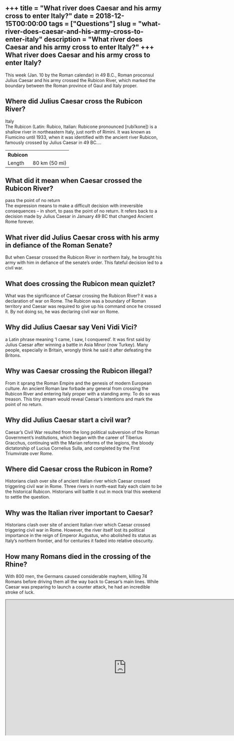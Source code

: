 +++
title = "What river does Caesar and his army cross to enter Italy?"
date = 2018-12-15T00:00:00
tags = ["Questions"]
slug = "what-river-does-caesar-and-his-army-cross-to-enter-italy"
description = "What river does Caesar and his army cross to enter Italy?"
+++
What river does Caesar and his army cross to enter Italy?
---------------------------------------------------------

This week (Jan. 10 by the Roman calendar) in 49 B.C., Roman proconsul Julius Caesar and his army crossed the Rubicon River, which marked the boundary between the Roman province of Gaul and Italy proper.

Where did Julius Caesar cross the Rubicon River?
------------------------------------------------

Italy  
The Rubicon (Latin: Rubico, Italian: Rubicone pronounced \[rubiˈkone\]) is a shallow river in northeastern Italy, just north of Rimini. It was known as Fiumicino until 1933, when it was identified with the ancient river Rubicon, famously crossed by Julius Caesar in 49 BC….

<table><tr><th>Rubicon</th></tr><tr><td>Length</td><td>80 km (50 mi)</td></tr></table>

What did it mean when Caesar crossed the Rubicon River?
-------------------------------------------------------

pass the point of no return  
The expression means to make a difficult decision with irreversible consequences – in short, to pass the point of no return. It refers back to a decision made by Julius Caesar in January 49 BC that changed Ancient Rome forever.

What river did Julius Caesar cross with his army in defiance of the Roman Senate?
---------------------------------------------------------------------------------

But when Caesar crossed the Rubicon River in northern Italy, he brought his army with him in defiance of the senate’s order. This fateful decision led to a civil war.

What does crossing the Rubicon mean quizlet?
--------------------------------------------

What was the significance of Caesar crossing the Rubicon River? it was a declaration of war on Rome. The Rubicon was a boundary of Roman territory and Caesar was required to give up his command once he crossed it. By not doing so, he was declaring civil war on Rome.

Why did Julius Caesar say Veni Vidi Vici?
-----------------------------------------

​a Latin phrase meaning ‘I came, I saw, I conquered’. It was first said by Julius Caesar after winning a battle in Asia Minor (now Turkey). Many people, especially in Britain, wrongly think he said it after defeating the Britons.

Why was Caesar crossing the Rubicon illegal?
--------------------------------------------

From it sprang the Roman Empire and the genesis of modern European culture. An ancient Roman law forbade any general from crossing the Rubicon River and entering Italy proper with a standing army. To do so was treason. This tiny stream would reveal Caesar’s intentions and mark the point of no return.

Why did Julius Caesar start a civil war?
----------------------------------------

Caesar’s Civil War resulted from the long political subversion of the Roman Government’s institutions, which began with the career of Tiberius Gracchus, continuing with the Marian reforms of the legions, the bloody dictatorship of Lucius Cornelius Sulla, and completed by the First Triumvirate over Rome.

Where did Caesar cross the Rubicon in Rome?
-------------------------------------------

Historians clash over site of ancient Italian river which Caesar crossed triggering civil war in Rome. Three rivers in north-east Italy each claim to be the historical Rubicon. Historians will battle it out in mock trial this weekend to settle the question.

Why was the Italian river important to Caesar?
----------------------------------------------

Historians clash over site of ancient Italian river which Caesar crossed triggering civil war in Rome. However, the river itself lost its political importance in the reign of Emperor Augustus, who abolished its status as Italy’s northern frontier, and for centuries it faded into relative obscurity.

How many Romans died in the crossing of the Rhine?
--------------------------------------------------

With 800 men, the Germans caused considerable mayhem, killing 74 Romans before driving them all the way back to Caesar’s main lines. While Caesar was preparing to launch a counter attack, he had an incredible stroke of luck.

<iframe allow="accelerometer; autoplay; clipboard-write; encrypted-media; gyroscope; picture-in-picture" allowfullscreen="" class="__youtube_prefs__  epyt-is-override  no-lazyload" data-no-lazy="1" data-origheight="433" data-origwidth="770" data-skipgform_ajax_framebjll="" height="433" id="_ytid_69459" loading="lazy" src="https://www.youtube.com/embed/aRl3lZL1e3Y?enablejsapi=1&autoplay=0&cc_load_policy=0&cc_lang_pref=&iv_load_policy=1&loop=0&modestbranding=0&rel=1&fs=1&playsinline=0&autohide=2&theme=dark&color=red&controls=1&" title="YouTube player" width="770"></iframe>